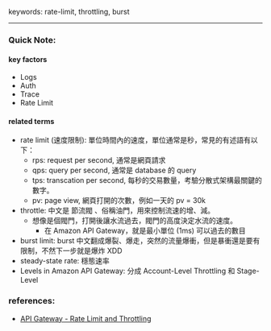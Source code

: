 keywords: rate-limit, throttling, burst

--- 
### Quick Note:
#### key factors  
* Logs
* Auth
* Trace
* Rate Limit
#### related terms
* rate limit (速度限制): 單位時間內的速度，單位通常是秒，常見的有述語有以下：
	* rps: request per second, 通常是網頁請求
	* qps: query per second, 通常是 database 的 query
	* tps: transcation per second, 每秒的交易數量，考驗分散式架構最關鍵的數字。
	* pv: page view, 網頁打開的次數，例如一天的 pv = 30k
* throttle: 中文是 節流閥 、俗稱油門，用來控制流速的增、減。
  * 想像是個閥門，打開後讓水流過去，閥門的高度決定水流的速度。
	* 在 Amazon API Gateway，就是最小單位 (1ms) 可以過去的數目
* burst limit: burst 中文翻成爆裂、爆走，突然的流量爆衝，但是暴衝還是要有限制，不然下一步就是爆炸 XDD
* steady-state rate: 穩態速率
* Levels in Amazon API Gateway: 分成 Account-Level Throttling 和 Stage-Level



### references:
* [API Gateway - Rate Limit and Throttling](https://rickhw.github.io/2018/05/03/AWS/Study-Notes-API-Gateway-Rate-Limit-and-Throttling/)